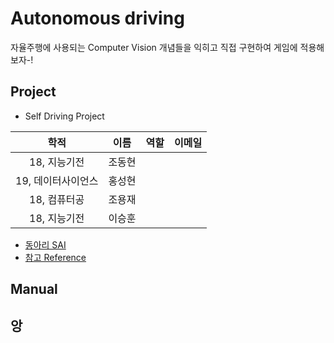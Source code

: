 # Autonomous driving
자율주행에 사용되는 Computer Vision 개념들을 익히고 직접 구현하여 게임에 적용해보자-!

## Project
- Self Driving Project

|       학적       |  이름 | 역할 | 이메일 
|:---------------:|:----:|:---:|:----:|
| 18, 지능기전      | 조동현 |     |     |
| 19, 데이터사이언스  | 홍성현 |     |     |
| 18, 컴퓨터공      | 조용재 |     |     |
| 18, 지능기전      | 이승훈 |     |     |


- [동아리 SAI](https://github.com/sju-coml/SAI)
- [참고 Reference](https://github.com/ndrplz/self-driving-car)

## Manual

## 앙
